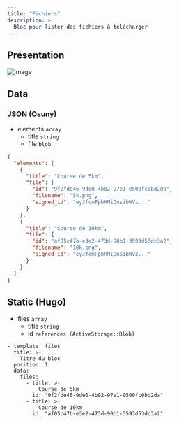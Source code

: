 ```yaml
---
title: "Fichiers"
description: >
  Bloc pour lister des fichiers à télécharger
---
```


## Présentation

![image](https://user-images.githubusercontent.com/7761386/171012791-dad5c921-241c-4275-8966-981c2032d636.jpg)


## Data

### JSON (Osuny)

* elements ```array```
  * title ```string```
  * file ```blob```

```json
{
  "elements": [
    {
      "title": "Course de 5km",
      "file": {
        "id": "9f2fde46-9de0-4b02-97e1-0500fc0bd2da",
        "filename": "5k.png",
        "signed_id": "eyJfcmFpbHMiOnsibWVz..."
      }
    },
    {
      "title": "Course de 10km",
      "file": {
        "id": "af05c47b-e3e2-473d-90b1-3593d53dc3a2",
        "filename": "10k.png",
        "signed_id": "eyJfcmFpbHMiOnsibWVz..."
      }
    }
  ]
}
```

## Static (Hugo)

* files ```array```
  * title ```string```
  * id ```references (ActiveStorage::Blob)```

```
- template: files
  title: >-
    Titre du bloc
  position: 1
  data:
    files:
      - title: >-
          Course de 5km
        id: "9f2fde46-9de0-4b02-97e1-0500fc0bd2da"
      - title: >-
          Course de 10km
        id: "af05c47b-e3e2-473d-90b1-3593d53dc3a2"
```
